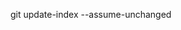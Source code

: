 <!-- META
{"title":"既に git 管理しているファイルをあえて無視したい","link":"https://qiita.com/usamik26/items/56d0d3ba7a1300625f92","media":"netpage","tags":["git"],"short":{"en":"git update-index --assume-unchanged: not leaving file diff","ja":"git update-index --assume-unchanged: 特定ファイルの差分を残さない"},"importance":4,"hasPage":true,"createdAt":1752490245.256,"updatedAt":1752490245.256}
META -->

git update-index --assume-unchanged